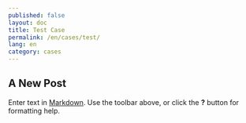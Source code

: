 ```yaml
---
published: false
layout: doc
title: Test Case
permalink: /en/cases/test/
lang: en
category: cases
---
```


## A New Post

Enter text in [Markdown](http://daringfireball.net/projects/markdown/). Use the toolbar above, or click the **?** button for formatting help.
